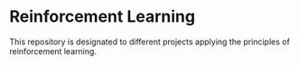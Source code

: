 # Reinforcement Learning

This repository is designated to different projects applying the principles of reinforcement learning.

